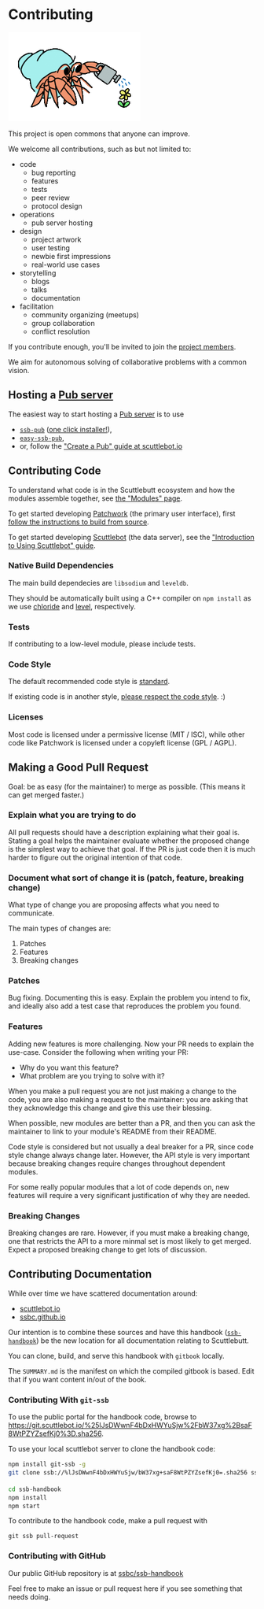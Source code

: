 # Contributing

![Hermies watering](assets/garden/hermies-watering.gif)

This project is open commons that anyone can improve.

We welcome all contributions, such as but not limited to:

- code
  - bug reporting
  - features
  - tests
  - peer review
  - protocol design
- operations
  - pub server hosting
- design
  - project artwork
  - user testing
  - newbie first impressions
  - real-world use cases
- storytelling
  - blogs
  - talks
  - documentation
- facilitation
  - community organizing (meetups)
  - group collaboration
  - conflict resolution

If you contribute enough, you'll be invited to join the [project members](https://github.com/ssbc).

We aim for autonomous solving of collaborative problems with a common vision.

## Hosting a [Pub server](concepts/pub.md)

The easiest way to start hosting a [Pub server](concepts/pub.md) is to use

- [`ssb-pub`](https://github.com/ahdinosaur/ssb-pub) ([one click installer!](http://butt.nz/install?url=https://github.com/ahdinosaur/ssb-pub)),
- [`easy-ssb-pub`](https://github.com/staltz/easy-ssb-pub),
- or, follow the ["Create a Pub" guide at scuttlebot.io](http://scuttlebot.io/docs/config/create-a-pub.html)

## Contributing Code

To understand what code is in the Scuttlebutt ecosystem and how the modules assemble together, see [the "Modules" page](modules.md).

To get started developing [Patchwork](https://github.com/ssbc/patchwork) (the primary user interface), first [follow the instructions to build from source](https://github.com/ssbc/patchwork/blob/master/README.md#or-build-from-source).

To get started developing [Scuttlebot](https://github.com/ssbc/scuttlebot) (the data server), see the ["Introduction to Using Scuttlebot" guide](https://ssbc.github.io/docs/scuttlebot/tutorial.html).

### Native Build Dependencies

The main build dependecies are `libsodium` and `leveldb`.

They should be automatically built using a C++ compiler on `npm install` as we use [chloride](https://github.com/dominictarr/chloride) and [level](https://github.com/Level/level), respectively.

### Tests

If contributing to a low-level module, please include tests.

### Code Style

The default recommended code style is [standard](https://standardjs.com/).

If existing code is in another style, [please respect the code style](https://groups.google.com/forum/#!msg/nodejs/MWaivVTirPY/0pnRjKsggkIJ). :)

### Licenses

Most code is licensed under a permissive license (MIT / ISC), while other code like Patchwork is licensed under a copyleft license (GPL / AGPL).

## Making a Good Pull Request

Goal: be as easy (for the maintainer) to merge as possible. (This means it can get merged faster.)

### Explain what you are trying to do

All pull requests should have a description explaining what their goal is. Stating a goal helps the maintainer evaluate whether the proposed change is the simplest way to achieve that goal. If the PR is just code then it is much harder to figure out the original intention of that code.

### Document what sort of change it is (patch, feature, breaking change)

What type of change you are proposing affects what you need to communicate.

The main types of changes are:
1. Patches
2. Features
3. Breaking changes

### Patches 
Bug fixing. Documenting this is easy. Explain the problem you intend to fix, and ideally also add a test case that reproduces the problem you found.

### Features
Adding new features is more challenging. Now your PR needs to explain the use-case. Consider the following when writing your PR:
- Why do you want this feature? 
- What problem are you trying to solve with it? 

When you make a pull request you are not just making a change to the code, you are also making a request to the maintainer: you are asking that they acknowledge this change and give this use their blessing. 

When possible, new modules are better than a PR, and then you can ask the maintainer to link to your module's README from their README.

Code style is considered but not usually a deal breaker for a PR, since code style change always change later. However, the API style is very important because breaking changes require changes throughout dependent modules.

For some really popular modules that a lot of code depends on, new features will require a very significant justification of why they are needed.

### Breaking Changes
Breaking changes are rare. However, if you must make a breaking change, one that restricts the API to a more minmal set is most likely to get merged. Expect a proposed breaking change to get lots of discussion.

## Contributing Documentation

While over time we have scattered documentation around:

- [scuttlebot.io](https://scuttlebot.io)
- [ssbc.github.io](https://ssbc.github.io)

Our intention is to combine these sources and have this handbook ([`ssb-handbook`](https://github.com/ssbc/ssb-handbook)) be the new location for all documentation relating to Scuttlebutt.

You can clone, build, and serve this handbook with `gitbook` locally.

The `SUMMARY.md` is the manifest on which the compiled gitbook is based. Edit that if you want content in/out of the book.

### Contributing With `git-ssb`

To use the public portal for the handbook code, browse to <https://git.scuttlebot.io/%25lJsDWwnF4bDxHWYuSjw%2FbW37xg%2BsaF8WtPZYZsefKj0%3D.sha256>.

To use your local scuttlebot server to clone the handbook code:

```bash
npm install git-ssb -g
git clone ssb://%lJsDWwnF4bDxHWYuSjw/bW37xg+saF8WtPZYZsefKj0=.sha256 ssb-handbook

cd ssb-handbook
npm install
npm start
```

To contribute to the handbook code, make a pull request with

```
git ssb pull-request
```

### Contributing with GitHub

Our public GitHub repository is at [ssbc/ssb-handbook](https://github.com/ssbc/ssb-handbook)

Feel free to make an issue or pull request here if you see something that needs doing.
